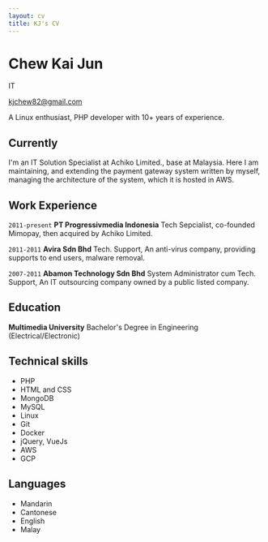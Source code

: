 ```yaml
---
layout: cv
title: KJ's CV
---
```

# Chew Kai Jun
IT

<div id="webaddress">
<a href="mailto:kjchew82@gmail.com">kjchew82@gmail.com</a>
</div>

A Linux enthusiast, PHP developer with 10+ years of experience.

## Currently

I'm an IT Solution Specialist at Achiko Limited., base at Malaysia. Here I am maintaining, and extending the payment gateway system written by myself, managing the architecture of the system, which it is hosted in AWS.

## Work Experience

`2011-present`
__PT Progressivmedia Indonesia__ Tech Sepcialist, co-founded Mimopay, then acquired by Achiko Limited.

`2011-2011`
__Avira Sdn Bhd__ Tech. Support, An anti-virus company, providing supports to end users, malware removal.

`2007-2011`
__Abamon Technology Sdn Bhd__ System Administrator cum Tech. Support, An IT outsourcing company owned by a public listed company.

## Education
__Multimedia University__  Bachelor's Degree in Engineering (Electrical/Electronic)

## Technical skills

* PHP
* HTML and CSS
* MongoDB
* MySQL
* Linux
* Git
* Docker
* jQuery, VueJs
* AWS
* GCP

## Languages

* Mandarin
* Cantonese
* English
* Malay
